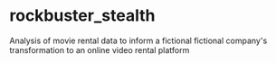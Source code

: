 # rockbuster_stealth
Analysis of movie rental data to inform a fictional fictional company's transformation to an online video rental platform
